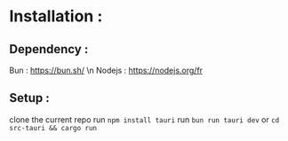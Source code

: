 # Installation :
## Dependency :
Bun : https://bun.sh/ \n
Nodejs : https://nodejs.org/fr
## Setup : 
clone the current repo
run `npm install tauri`
run `bun run tauri dev` or `cd src-tauri && cargo run`
